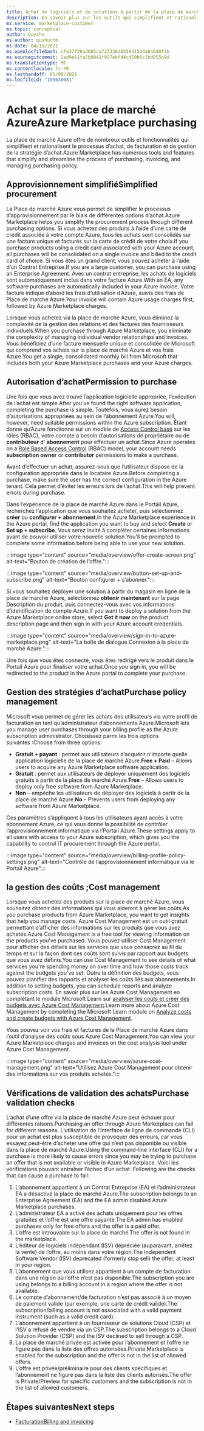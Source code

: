 ```yaml
---
title: Achat de logiciels et de solutions à partir de la place de marché Azure
description: En savoir plus sur les outils qui simplifient et rationalisent l’achat et la gestion de logiciels dans la place de marché Azure.
ms.service: marketplace-customer
ms.topic: conceptual
author: Guyshu
ms.author: gushuchm
ms.date: 04/15/2021
ms.openlocfilehash: cfe37f26ad685ca723336d8559d15d4a64048f4b
ms.sourcegitcommit: 2ad9e61fa5b9941f927ebf44c459b6c1bd055b9d
ms.translationtype: MT
ms.contentlocale: fr-FR
ms.lasthandoff: 05/08/2021
ms.locfileid: "109630081"
---
```

# <a name="azure-marketplace-purchasing"></a><span data-ttu-id="8a84c-103">Achat sur la place de marché Azure</span><span class="sxs-lookup"><span data-stu-id="8a84c-103">Azure Marketplace purchasing</span></span>

<span data-ttu-id="8a84c-104">La place de marché Azure offre de nombreux outils et fonctionnalités qui simplifient et rationalisent le processus d’achat, de facturation et de gestion de la stratégie d’achat.</span><span class="sxs-lookup"><span data-stu-id="8a84c-104">Azure Marketplace has numerous tools and features that simplify and streamline the process of purchasing, invoicing, and managing purchasing policy.</span></span>

## <a name="simplified-procurement"></a><span data-ttu-id="8a84c-105">Approvisionnement simplifié</span><span class="sxs-lookup"><span data-stu-id="8a84c-105">Simplified procurement</span></span>

<span data-ttu-id="8a84c-106">La Place de marché Azure vous permet de simplifier le processus d’approvisionnement par le biais de différentes options d’achat.</span><span class="sxs-lookup"><span data-stu-id="8a84c-106">Azure Marketplace helps you simplify the procurement process through different purchasing options.</span></span> <span data-ttu-id="8a84c-107">Si vous achetez des produits à l’aide d’une carte de crédit associée à votre compte Azure, tous les achats sont consolidés sur une facture unique et facturés sur la carte de crédit de votre choix.</span><span class="sxs-lookup"><span data-stu-id="8a84c-107">If you purchase products using a credit card associated with your Azure account, all purchases will be consolidated on a single invoice and billed to the credit card of choice.</span></span> <span data-ttu-id="8a84c-108">Si vous êtes un grand client, vous pouvez acheter à l’aide d’un Contrat Entreprise.</span><span class="sxs-lookup"><span data-stu-id="8a84c-108">If you are a large customer, you can purchase using an Enterprise Agreement.</span></span> <span data-ttu-id="8a84c-109">Avec un contrat entreprise, les achats de logiciels sont automatiquement inclus dans votre facture Azure.</span><span class="sxs-lookup"><span data-stu-id="8a84c-109">With an EA, any software purchases are automatically included in your Azure invoice.</span></span> <span data-ttu-id="8a84c-110">Votre facture indique d’abord les frais d’utilisation d’Azure, suivis des frais de Place de marché Azure.</span><span class="sxs-lookup"><span data-stu-id="8a84c-110">Your invoice will contain Azure usage charges first, followed by Azure Marketplace charges.</span></span>

<span data-ttu-id="8a84c-111">Lorsque vous achetez via la place de marché Azure, vous éliminez la complexité de la gestion des relations et des factures des fournisseurs individuels.</span><span class="sxs-lookup"><span data-stu-id="8a84c-111">When you purchase through Azure Marketplace, you eliminate the complexity of managing individual vendor relationships and invoices.</span></span> <span data-ttu-id="8a84c-112">Vous bénéficiez d’une facture mensuelle unique et consolidée de Microsoft qui comprend vos achats sur la place de marché Azure et vos frais Azure.</span><span class="sxs-lookup"><span data-stu-id="8a84c-112">You get a single, consolidated monthly bill from Microsoft that includes both your Azure Marketplace purchases and your Azure charges.</span></span>

## <a name="permission-to-purchase"></a><span data-ttu-id="8a84c-113">Autorisation d’achat</span><span class="sxs-lookup"><span data-stu-id="8a84c-113">Permission to purchase</span></span>

<span data-ttu-id="8a84c-114">Une fois que vous avez trouvé l’application logicielle appropriée, l’exécution de l’achat est simple.</span><span class="sxs-lookup"><span data-stu-id="8a84c-114">After you've found the right software application, completing the purchase is simple.</span></span> <span data-ttu-id="8a84c-115">Toutefois, vous aurez besoin d’autorisations appropriées au sein de l’abonnement Azure.</span><span class="sxs-lookup"><span data-stu-id="8a84c-115">You will, however, need suitable permissions within the Azure subscription.</span></span> <span data-ttu-id="8a84c-116">Étant donné qu’Azure fonctionne sur un modèle de [Access Control basé](/azure/role-based-access-control/overview) sur les rôles (RBAC), votre compte a besoin d’autorisations de propriétaire ou de **contributeur** d' **abonnement** pour effectuer un achat.</span><span class="sxs-lookup"><span data-stu-id="8a84c-116">Since Azure operates on a [Role Based Access Control](/azure/role-based-access-control/overview) (RBAC) model, your account needs **subscription owner** or **contributor** permissions to make a purchase.</span></span>

<span data-ttu-id="8a84c-117">Avant d’effectuer un achat, assurez-vous que l’utilisateur dispose de la configuration appropriée dans le locataire Azure.</span><span class="sxs-lookup"><span data-stu-id="8a84c-117">Before completing a purchase, make sure the user has the correct configuration in the Azure tenant.</span></span> <span data-ttu-id="8a84c-118">Cela permet d’éviter les erreurs lors de l’achat.</span><span class="sxs-lookup"><span data-stu-id="8a84c-118">This will help prevent errors during purchase.</span></span>

<span data-ttu-id="8a84c-119">Dans l’expérience de la place de marché Azure dans le Portail Azure, recherchez l’application que vous souhaitez acheter, puis sélectionnez **créer** ou **configurer + abonnement**.</span><span class="sxs-lookup"><span data-stu-id="8a84c-119">In the Azure Marketplace experience in the Azure portal, find the application you want to buy and select **Create** or **Set up + subscribe**.</span></span> <span data-ttu-id="8a84c-120">Vous serez invité à compléter certaines informations avant de pouvoir utiliser votre nouvelle solution.</span><span class="sxs-lookup"><span data-stu-id="8a84c-120">You'll be prompted to complete some information before being able to use your new solution.</span></span>

:::image type="content" source="media/overview/offer-create-screen.png" alt-text="Bouton de création de l’offre.":::

:::image type="content" source="media/overview/button-set-up-and-subscribe.png" alt-text="Bouton configurer + s’abonner.":::

<span data-ttu-id="8a84c-123">Si vous souhaitez déployer une solution à partir du magasin en ligne de la place de marché Azure, sélectionnez **obtenir maintenant** sur la page Description du produit, puis connectez-vous avec vos informations d’identification de compte Azure.</span><span class="sxs-lookup"><span data-stu-id="8a84c-123">If you want to deploy a solution from the Azure Marketplace online store, select **Get it now** on the product description page and then sign in with your Azure account credentials.</span></span>

:::image type="content" source="media/overview/sign-in-to-azure-marketplace.png" alt-text="La boîte de dialogue Connexion à la place de marché Azure.":::

<span data-ttu-id="8a84c-125">Une fois que vous êtes connecté, vous êtes redirigé vers le produit dans le Portail Azure pour finaliser votre achat.</span><span class="sxs-lookup"><span data-stu-id="8a84c-125">Once you sign in, you will be redirected to the product in the Azure portal to complete your purchase.</span></span>

## <a name="purchase-policy-management"></a><span data-ttu-id="8a84c-126">Gestion des stratégies d’achat</span><span class="sxs-lookup"><span data-stu-id="8a84c-126">Purchase policy management</span></span>

<span data-ttu-id="8a84c-127">Microsoft vous permet de gérer les achats des utilisateurs via votre profil de facturation en tant qu’administrateur d’abonnements Azure.</span><span class="sxs-lookup"><span data-stu-id="8a84c-127">Microsoft lets you manage user purchases through your billing profile as the Azure subscription administrator.</span></span> <span data-ttu-id="8a84c-128">Choisissez parmi les trois options suivantes :</span><span class="sxs-lookup"><span data-stu-id="8a84c-128">Choose from three options:</span></span>

- <span data-ttu-id="8a84c-129">**Gratuit + payant** : permet aux utilisateurs d’acquérir n’importe quelle application logicielle de la place de marché Azure.</span><span class="sxs-lookup"><span data-stu-id="8a84c-129">**Free + Paid** – Allows users to acquire any Azure Marketplace software application.</span></span>
- <span data-ttu-id="8a84c-130">**Gratuit** : permet aux utilisateurs de déployer uniquement des logiciels gratuits à partir de la place de marché Azure.</span><span class="sxs-lookup"><span data-stu-id="8a84c-130">**Free** – Allows users to deploy only free software from Azure Marketplace.</span></span>
- <span data-ttu-id="8a84c-131">**Non** – empêche les utilisateurs de déployer des logiciels à partir de la place de marché Azure.</span><span class="sxs-lookup"><span data-stu-id="8a84c-131">**No** – Prevents users from deploying any software from Azure Marketplace.</span></span>

<span data-ttu-id="8a84c-132">Ces paramètres s’appliquent à tous les utilisateurs ayant accès à votre abonnement Azure, ce qui vous donne la possibilité de contrôler l’approvisionnement informatique via l’Portail Azure.</span><span class="sxs-lookup"><span data-stu-id="8a84c-132">These settings apply to all users with access to your Azure subscription, which gives you the capability to control IT procurement through the Azure portal.</span></span>

:::image type="content" source="media/overview/billing-profile-policy-settings.png" alt-text="Contrôle de l’approvisionnement informatique via le Portail Azure":::

## <a name="cost-management"></a><span data-ttu-id="8a84c-134">la gestion des coûts ;</span><span class="sxs-lookup"><span data-stu-id="8a84c-134">Cost management</span></span>

<span data-ttu-id="8a84c-135">Lorsque vous achetez des produits sur la place de marché Azure, vous souhaitez obtenir des informations qui vous aideront à gérer les coûts.</span><span class="sxs-lookup"><span data-stu-id="8a84c-135">As you purchase products from Azure Marketplace, you want to get insights that help you manage costs.</span></span> <span data-ttu-id="8a84c-136">Azure Cost Management est un outil gratuit permettant d’afficher des informations sur les produits que vous avez achetés.</span><span class="sxs-lookup"><span data-stu-id="8a84c-136">Azure Cost Management is a free tool for viewing information on the products you've purchased.</span></span> <span data-ttu-id="8a84c-137">Vous pouvez utiliser Cost Management pour afficher des détails sur les services que vous consacrez au fil du temps et sur la façon dont ces coûts sont suivis par rapport aux budgets que vous avez définis.</span><span class="sxs-lookup"><span data-stu-id="8a84c-137">You can use Cost Management to see details of what services you're spending money on over time and how those costs track against the budgets you've set.</span></span> <span data-ttu-id="8a84c-138">Outre la définition des budgets, vous pouvez planifier des rapports et analyser les coûts liés aux abonnements.</span><span class="sxs-lookup"><span data-stu-id="8a84c-138">In addition to setting budgets, you can schedule reports and analyze subscription costs.</span></span> <span data-ttu-id="8a84c-139">En savoir plus sur les Azure Cost Management en complétant le module Microsoft Learn sur [analyser les coûts et créer des budgets avec Azure Cost Management](/learn/modules/analyze-costs-create-budgets-azure-cost-management/).</span><span class="sxs-lookup"><span data-stu-id="8a84c-139">Learn more about Azure Cost Management by completing the Microsoft Learn module on [Analyze costs and create budgets with Azure Cost Management](/learn/modules/analyze-costs-create-budgets-azure-cost-management/).</span></span>

<span data-ttu-id="8a84c-140">Vous pouvez voir vos frais et factures de la Place de marché Azure dans l’outil d’analyse des coûts sous Azure Cost Management.</span><span class="sxs-lookup"><span data-stu-id="8a84c-140">You can view your Azure Marketplace charges and invoices on the cost analysis tool under Azure Cost Management.</span></span>

:::image type="content" source="media/overview/azure-cost-management.png" alt-text="Utilisez Azure Cost Management pour obtenir des informations sur vos produits achetés.":::

## <a name="purchase-validation-checks"></a><span data-ttu-id="8a84c-142">Vérifications de validation des achats</span><span class="sxs-lookup"><span data-stu-id="8a84c-142">Purchase validation checks</span></span>

<span data-ttu-id="8a84c-143">L’achat d’une offre via la place de marché Azure peut échouer pour différentes raisons.</span><span class="sxs-lookup"><span data-stu-id="8a84c-143">Purchasing an offer through Azure Marketplace can fail for different reasons.</span></span> <span data-ttu-id="8a84c-144">L’utilisation de l’interface de ligne de commande (CLI) pour un achat est plus susceptible de provoquer des erreurs, car vous essayez peut-être d’acheter une offre qui n’est pas disponible ou visible dans la place de marché Azure.</span><span class="sxs-lookup"><span data-stu-id="8a84c-144">Using the command-line interface (CLI) for a purchase is more likely to cause errors since you may be trying to purchase an offer that is not available or visible in Azure Marketplace.</span></span> <span data-ttu-id="8a84c-145">Voici les vérifications pouvant entraîner l’échec d’un achat :</span><span class="sxs-lookup"><span data-stu-id="8a84c-145">Following are the checks that can cause a purchase to fail:</span></span>

1. <span data-ttu-id="8a84c-146">L’abonnement appartient à un Contrat Entreprise (EA) et l’administrateur EA a désactivé la place de marché Azure.</span><span class="sxs-lookup"><span data-stu-id="8a84c-146">The subscription belongs to an Enterprise Agreement (EA) and the EA admin disabled Azure Marketplace purchases.</span></span>
1. <span data-ttu-id="8a84c-147">L’administrateur EA a activé des achats uniquement pour les offres gratuites et l’offre est une offre payante.</span><span class="sxs-lookup"><span data-stu-id="8a84c-147">The EA admin has enabled purchases only for free offers and the offer is a paid offer.</span></span>
1. <span data-ttu-id="8a84c-148">L’offre est introuvable sur la place de marché.</span><span class="sxs-lookup"><span data-stu-id="8a84c-148">The offer is not found in the marketplace.</span></span>
1. <span data-ttu-id="8a84c-149">L’éditeur de logiciels indépendant (ISV) dépréciée (auparavant, arrêtez la vente) de l’offre, au moins dans votre région.</span><span class="sxs-lookup"><span data-stu-id="8a84c-149">The Independent Software Vendor (ISV) deprecated (formerly stop sell) the offer, at least in your region.</span></span>
1. <span data-ttu-id="8a84c-150">L’abonnement que vous utilisez appartient à un compte de facturation dans une région où l’offre n’est pas disponible.</span><span class="sxs-lookup"><span data-stu-id="8a84c-150">The subscription you are using belongs to a billing account in a region where the offer is not available.</span></span>
1. <span data-ttu-id="8a84c-151">Le compte d’abonnement/de facturation n’est pas associé à un moyen de paiement valide (par exemple, une carte de crédit valide).</span><span class="sxs-lookup"><span data-stu-id="8a84c-151">The subscription/billing account is not associated with a valid payment instrument (such as a valid credit card).</span></span>
1. <span data-ttu-id="8a84c-152">L’abonnement appartient à un fournisseur de solutions Cloud (CSP) et l’ISV a refusé de vendre via un CSP.</span><span class="sxs-lookup"><span data-stu-id="8a84c-152">The subscription belongs to a Cloud Solution Provider (CSP) and the ISV declined to sell through a CSP.</span></span>
1. <span data-ttu-id="8a84c-153">La place de marché privée est activée pour l’abonnement et l’offre ne figure pas dans la liste des offres autorisées.</span><span class="sxs-lookup"><span data-stu-id="8a84c-153">Private Marketplace is enabled for the subscription and the offer is not in the list of allowed offers.</span></span>
1. <span data-ttu-id="8a84c-154">L’offre est privée/préliminaire pour des clients spécifiques et l’abonnement ne figure pas dans la liste des clients autorisés.</span><span class="sxs-lookup"><span data-stu-id="8a84c-154">The offer is Private/Preview for specific customers and the subscription is not in the list of allowed customers.</span></span>

## <a name="next-steps"></a><span data-ttu-id="8a84c-155">Étapes suivantes</span><span class="sxs-lookup"><span data-stu-id="8a84c-155">Next steps</span></span>

- [<span data-ttu-id="8a84c-156">Facturation</span><span class="sxs-lookup"><span data-stu-id="8a84c-156">Billing and invoicing</span></span>](billing-invoicing.md)